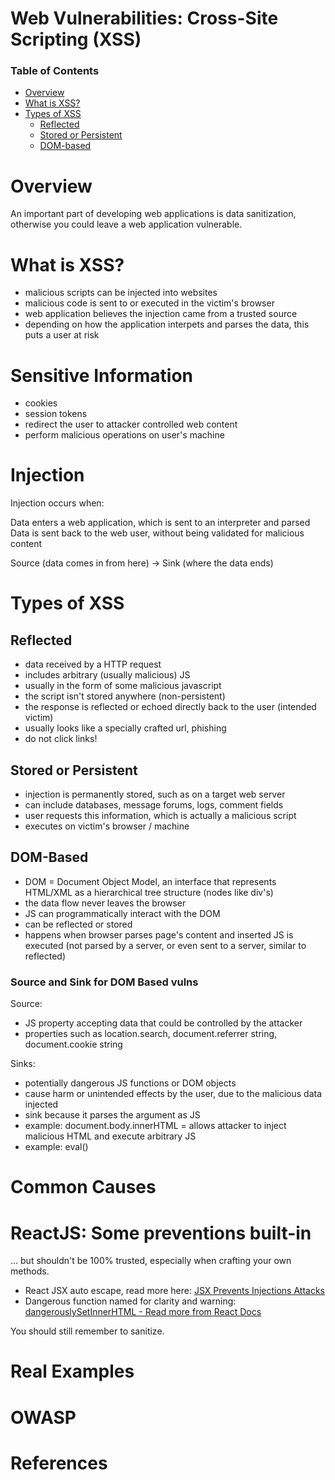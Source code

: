 # Web Vulnerabilities: Cross-Site Scripting (XSS)

### Table of Contents

- [Overview](#overview)
- [What is XSS?](#what-is-xss)
- [Types of XSS](#types-of-xss)
  - [Reflected](#reflected)
  - [Stored or Persistent](#stored-or-persistent)
  - [DOM-based](#dom-based)

# Overview
An important part of developing web applications is data sanitization, otherwise you could leave a web application vulnerable.

# What is XSS?
- malicious scripts can be injected into websites
- malicious code is sent to or executed in the victim's browser
- web application believes the injection came from a trusted source
- depending on how the application interpets and parses the data, this puts a user at risk


# Sensitive Information
- cookies
- session tokens
- redirect the user to attacker controlled web content
- perform malicious operations on user's machine

# Injection

Injection occurs when:

Data enters a web application, which is sent to an interpreter and parsed
Data is sent back to the web user, without being validated for malicious content

Source (data comes in from here) -> Sink (where the data ends)

# Types of XSS

## Reflected
- data received by a HTTP request
- includes arbitrary (usually malicious) JS
- usually in the form of some malicious javascript
- the script isn't stored anywhere (non-persistent)
- the response is reflected or echoed directly back to the user (intended victim)
- usually looks like a specially crafted url, phishing
- do not click links!

## Stored or Persistent
- injection is permanently stored, such as on a target web server
- can include databases, message forums, logs, comment fields
- user requests this information, which is actually a malicious script
- executes on victim's browser / machine

## DOM-Based
- DOM = Document Object Model, an interface that represents HTML/XML as a hierarchical tree structure (nodes like div's)
- the data flow never leaves the browser
- JS can programmatically interact with the DOM
- can be reflected or stored
- happens when browser parses page's content and inserted JS is executed (not parsed by a server, or even sent to a server, similar to reflected)

### Source and Sink for DOM Based vulns

Source:
- JS property accepting data that could be controlled by the attacker
- properties such as location.search, document.referrer string, document.cookie string

Sinks:
- potentially dangerous JS functions or DOM objects
- cause harm or unintended effects by the user, due to the malicious data injected
- sink because it parses the argument as JS
- example: document.body.innerHTML = allows attacker to inject malicious HTML and execute arbitrary JS
- example: eval()


# Common Causes


# ReactJS: Some preventions built-in
... but shouldn't be 100% trusted, especially when crafting your own methods.
- React JSX auto escape, read more here: [JSX Prevents Injections Attacks](https://reactjs.org/docs/introducing-jsx.html#jsx-prevents-injection-attacks)
- Dangerous function named for clarity and warning: [dangerouslySetInnerHTML - Read more from React Docs](https://reactjs.org/docs/dom-elements.html#dangerouslysetinnerhtml)

You should still remember to sanitize.

# Real Examples

# OWASP

# References
